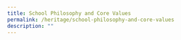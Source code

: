 ```yaml
---
title: School Philosophy and Core Values
permalink: /heritage/school-philosophy-and-core-values
description: ""
---
```

